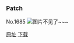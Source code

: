 ### Patch
No.1685
![图片不见了~~~](https://imgs.xkcd.com/comics/patch.png)

[原址](https://xkcd.com//1685) [下载](https://imgs.xkcd.com/comics/patch.png)

